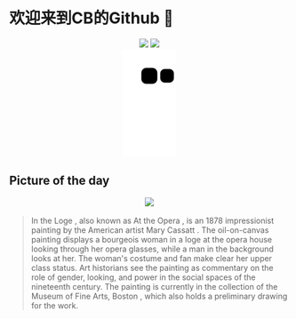 
# 欢迎来到CB的Github 👋

<div align="center">
  <img height="137px" src="https://github-readme-stats.vercel.app/api?username=SuperCB&show_icons=true&theme=radical" />
  <img height="137px" src="https://github-readme-stats.vercel.app/api/top-langs/?username=SuperCB&hide_title=true&hide_border=true&layout=compact&langs_count=6&text_color=000&icon_color=fff" />
</div>


<div align="center">
    <img src="./contribution-snake/github-contribution-grid-snake.svg" />
</div>



## Picture of the day
<div align="center">
  <img width=400px src="https://upload.wikimedia.org/wikipedia/commons/thumb/8/87/Mary_Stevenson_Cassatt_-_In_the_Loge_-_Google_Art_Project.jpg/960px-Mary_Stevenson_Cassatt_-_In_the_Loge_-_Google_Art_Project.jpg" />
</div>

>In the Loge , also known as  At the Opera , is an 1878  impressionist  painting by the American artist  Mary Cassatt . The  oil-on-canvas  painting displays a  bourgeois  woman in a  loge  at the opera house looking through her opera glasses, while a man in the background looks at her. The woman's costume and fan make clear her upper class status. Art historians see the painting as commentary on the role of gender, looking, and power in the social spaces of the nineteenth century. The painting is currently in the collection of the  Museum of Fine Arts, Boston , which also holds a preliminary drawing for the work.


